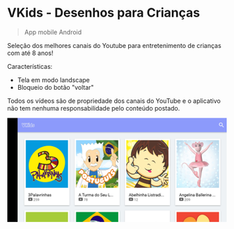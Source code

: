# VKids - Desenhos para Crianças 
> App mobile Android

Seleção dos melhores canais do Youtube para entretenimento de crianças com até 8 anos!

Características: 
* Tela em modo landscape
* Bloqueio do botão "voltar"


Todos os vídeos são de propriedade dos canais do YouTube e o aplicativo não tem nenhuma responsabilidade pelo conteúdo postado.

![](vkids2.jpg)
